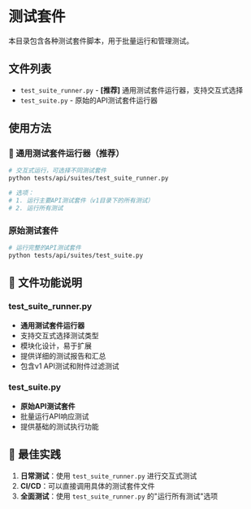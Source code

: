 # 测试套件

本目录包含各种测试套件脚本，用于批量运行和管理测试。

## 文件列表

- `test_suite_runner.py` - **[推荐]** 通用测试套件运行器，支持交互式选择
- `test_suite.py` - 原始的API测试套件运行器

## 使用方法

### 🚀 通用测试套件运行器（推荐）
```bash
# 交互式运行，可选择不同测试套件
python tests/api/suites/test_suite_runner.py

# 选项：
# 1. 运行主要API测试套件（v1目录下的所有测试）
# 2. 运行所有测试
```

###  原始测试套件
```bash
# 运行完整的API测试套件
python tests/api/suites/test_suite.py
```

## 📁 文件功能说明

### test_suite_runner.py
- **通用测试套件运行器**
- 支持交互式选择测试类型
- 模块化设计，易于扩展
- 提供详细的测试报告和汇总
- 包含v1 API测试和附件过滤测试

### test_suite.py
- **原始API测试套件**
- 批量运行API响应测试
- 提供基础的测试执行功能

## 🎯 最佳实践

1. **日常测试**：使用 `test_suite_runner.py` 进行交互式测试
2. **CI/CD**：可以直接调用具体的测试套件文件
3. **全面测试**：使用 `test_suite_runner.py` 的"运行所有测试"选项
